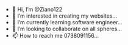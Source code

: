 - 👋 Hi, I’m @Ziano122
- 👀 I’m interested in creating my websites...
- 🌱 I’m currently learning software engineer...
- 💞️ I’m looking to collaborate on all spheres...
- 📫 How to reach me 0738091156...

<!---
Ziano122/Ziano122 is a ✨ special ✨ repository because its `README.md` (this file) appears on your GitHub profile.
You can click the Preview link to take a look at your changes.
--->
